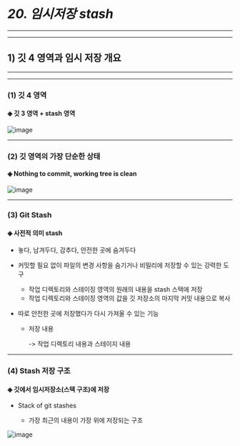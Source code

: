 # *20. 임시저장 stash*
- - -
* * *
## 1) 깃 4 영역과 임시 저장 개요
- - -
* * *
### (1) 깃 4 영역
#### ◈ 깃 3 영역 + stash 영역

![image](https://github.com/JD12321/1-2-STD/assets/127118453/3055b64d-9a6a-4171-bd30-6cbcfed27bb8)
- - -
### (2) 깃 영역의 가장 단순한 상태
#### ◈ Nothing to commit, working tree is clean

![image](https://github.com/JD12321/1-2-STD/assets/127118453/385fc240-6ea3-4528-9d74-ae9aca02a1d4)
- - -
### (3) Git Stash
#### ◈ 사전적 의미 stash
  - 놓다, 남겨두다, 감추다, 안전한 곳에 숨겨두다
    
  - 커밋할 필요 없이 파일의 변경 사항을 숨기거나 비밀리에 저장할 수 있는 강력한 도구
    
    - 작업 디렉토리와 스테이징 영역의 원래의 내용을 stash 스택에 저장
    - 작업 디렉토리와 스테이징 영역의 값을 깃 저장소의 마지막 커밋 내용으로 복사
      
  - 따로 안전한 곳에 저장했다가 다시 가져올 수 있는 기능
    - 저장 내용
    
      -> 작업 디렉토리 내용과 스테이지 내용
- - -
### (4) Stash 저장 구조
#### ◈ 깃에서 임시저장소(스택 구조)에 저장
  - Stack of git stashes
    
    - 가장 최근의 내용이 가장 위에 저장되는 구조

![image](https://github.com/JD12321/1-2-STD/assets/127118453/c27da320-3d02-4b96-8a47-3019c5bd862b)
